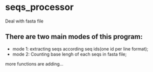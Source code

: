 # seqs_processor
Deal with fasta file

## There are two main modes of this program:  
- mode 1: extracting seqs according seq ids(one id per line format);  
- mode 2: Counting base lengh of each seqs in fasta file;
    
more functions are adding...
